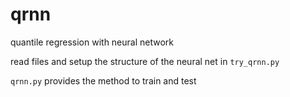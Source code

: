 # qrnn
quantile regression with neural network

read files and setup the structure of the neural net in ```try_qrnn.py```

```qrnn.py``` provides the method to train and test

